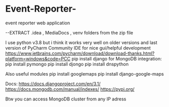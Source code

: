 # Event-Reporter-
event reporter web application

--EXTRACT .idea , MediaDocs , venv folders from the zip file

I use python v3.8 but i think it works very well on older versions and last version of PyCharm Community IDE for nice gui/helpful development
https://www.jetbrains.com/pycharm/download/download-thanks.html?platform=windows&code=PCC
pip install django
for MongoDB integration:
pip install pymongo
pip install djongo
pip install dnspython


Also useful modules
pip install googlemaps
pip install django-google-maps

Docs:
https://docs.djangoproject.com/en/3.1/
https://docs.mongodb.com/manual/indexes/
https://pypi.org/

Btw you can access MongoDB cluster from any IP adress
